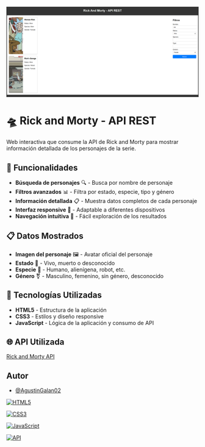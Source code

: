 ![Logo](miniatura.png)

# 🛸 Rick and Morty - API REST

Web interactiva que consume la API de Rick and Morty para mostrar información detallada de los personajes de la serie.

## 🔧 Funcionalidades

- **Búsqueda de personajes** 🔍 - Busca por nombre de personaje
- **Filtros avanzados** 📊 - Filtra por estado, especie, tipo y género
- **Información detallada** 📋 - Muestra datos completos de cada personaje
- **Interfaz responsive** 📱 - Adaptable a diferentes dispositivos
- **Navegación intuitiva** 🎯 - Fácil exploración de los resultados

## 📋 Datos Mostrados

- **Imagen del personaje** 🖼️ - Avatar oficial del personaje
- **Estado** 💚 - Vivo, muerto o desconocido
- **Especie** 🧬 - Humano, alienígena, robot, etc.
- **Género** ⚧️ - Masculino, femenino, sin género, desconocido

## 🚀 Tecnologías Utilizadas

- **HTML5** - Estructura de la aplicación
- **CSS3** - Estilos y diseño responsive
- **JavaScript** - Lógica de la aplicación y consumo de API

## 🌐 API Utilizada

[Rick and Morty API](https://rickandmortyapi.com/api/)
## Autor

- [@AgustinGalan02](https://www.github.com/AgustinGalan02)

[![HTML5](https://img.shields.io/badge/HTML5-E34F26?style=flat&logo=html5&logoColor=white)](https://developer.mozilla.org/en-US/docs/Web/HTML)

[![CSS3](https://img.shields.io/badge/CSS3-1572B6?style=flat&logo=css3&logoColor=white)](https://developer.mozilla.org/en-US/docs/Web/CSS)

[![JavaScript](https://img.shields.io/badge/JavaScript-F7DF1E?style=flat&logo=javascript&logoColor=black)](https://developer.mozilla.org/en-US/docs/Web/JavaScript)

[![API](https://img.shields.io/badge/Rick%20and%20Morty-API-97CE4C?style=flat&logo=rickandmorty&logoColor=white)](https://rickandmortyapi.com/)
